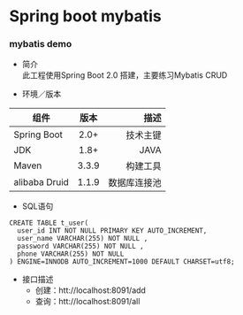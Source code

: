 # Spring boot mybatis #
### mybatis demo ###
- 简介 <br/>
此工程使用Spring Boot 2.0 搭建，主要练习Mybatis CRUD

- 环境／版本

组件|版本|描述
---|:--:|---:
Spring Boot|2.0+|技术主键
JDK|1.8+|JAVA
Maven|3.3.9|构建工具
alibaba Druid |1.1.9|数据库连接池


- SQL语句
```
CREATE TABLE t_user(
  user_id INT NOT NULL PRIMARY KEY AUTO_INCREMENT,
  user_name VARCHAR(255) NOT NULL ,
  password VARCHAR(255) NOT NULL ,
  phone VARCHAR(255) NOT NULL
) ENGINE=INNODB AUTO_INCREMENT=1000 DEFAULT CHARSET=utf8;
```



- 接口描述
  + 创建：htt://localhost:8091/add
  + 查询：htt://localhost:8091/all

